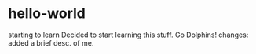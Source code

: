 # hello-world
starting to learn
Decided to start learning this stuff. Go Dolphins!
changes: added a brief desc. of me.
